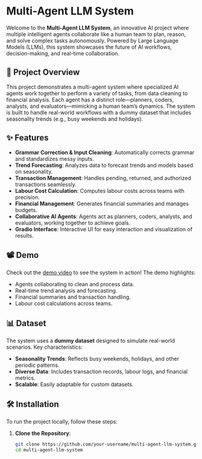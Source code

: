 # Multi-Agent LLM System

Welcome to the **Multi-Agent LLM System**, an innovative AI project where multiple intelligent agents collaborate like a human team to plan, reason, and solve complex tasks autonomously. Powered by Large Language Models (LLMs), this system showcases the future of AI workflows, decision-making, and real-time collaboration.

## 🚀 Project Overview

This project demonstrates a multi-agent system where specialized AI agents work together to perform a variety of tasks, from data cleaning to financial analysis. Each agent has a distinct role—planners, coders, analysts, and evaluators—mimicking a human team’s dynamics. The system is built to handle real-world workflows with a dummy dataset that includes seasonality trends (e.g., busy weekends and holidays).

## ✨ Features

- **Grammar Correction & Input Cleaning**: Automatically corrects grammar and standardizes messy inputs.
- **Trend Forecasting**: Analyzes data to forecast trends and models based on seasonality.
- **Transaction Management**: Handles pending, returned, and authorized transactions seamlessly.
- **Labour Cost Calculation**: Computes labour costs across teams with precision.
- **Financial Management**: Generates financial summaries and manages budgets.
- **Collaborative AI Agents**: Agents act as planners, coders, analysts, and evaluators, working together to achieve goals.
- **Gradio Interface**: Interactive UI for easy interaction and visualization of results.

## 📽️ Demo

Check out the [demo video](https://github.com/maithil06/Restraunts/blob/main/LLM.mp4) to see the system in action! The demo highlights:
- Agents collaborating to clean and process data.
- Real-time trend analysis and forecasting.
- Financial summaries and transaction handling.
- Labour cost calculations across teams.

## 📊 Dataset

The system uses a **dummy dataset** designed to simulate real-world scenarios. Key characteristics:
- **Seasonality Trends**: Reflects busy weekends, holidays, and other periodic patterns.
- **Diverse Data**: Includes transaction records, labour logs, and financial metrics.
- **Scalable**: Easily adaptable for custom datasets.

## 🛠️ Installation

To run the project locally, follow these steps:

1. **Clone the Repository**:
   ```bash
   git clone https://github.com/your-username/multi-agent-llm-system.git
   cd multi-agent-llm-system
